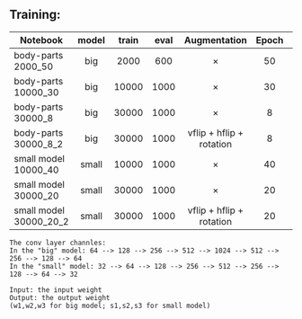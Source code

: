 Training:
------


Notebook|model|train|eval|Augmentation| Epoch|LR|Input|Output
--------|:----:|:-----:|:-----:|:----------------:|:-------:|:---------:|:-------:|:---------:|
body-parts 2000_50|big|2000|600|×|50|0.01|×|×|
body-parts 10000_30|big|10000|1000|×|30|0.001|×|w1|
body-parts 30000_8|big|30000|1000|×|8|0.001|w1|w2|
body-parts 30000_8_2|big|30000|1000|vflip + hflip + rotation|8|0.001|w2|w3|
small model 10000_40|small|10000|1000|×|40|0.001|×|s1|
small model 30000_20|small|30000|1000|×|20|0.001|s1|s2|
small model 30000_20_2|small|30000|1000|vflip + hflip + rotation|20|0.001|s2|s3|

	The conv layer channles:
	In the "big" model: 64 --> 128 --> 256 --> 512 --> 1024 --> 512 --> 256 --> 128 --> 64
	In the "small" model: 32 --> 64 --> 128 --> 256 --> 512 --> 256 --> 128 --> 64 --> 32
	
	Input: the input weight 
	Output: the output weight
	(w1,w2,w3 for big model; s1,s2,s3 for small model)
	

	
	
	
	
	
	
	
